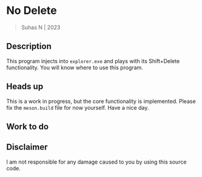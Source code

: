# No Delete
> Suhas N | 2023

## Description
This program injects into `explorer.exe` and plays with its Shift+Delete functionality.
You will know where to use this program.

## Heads up
This is a work in progress, but the core functionality is implemented.
Please fix the `meson.build` file for now yourself.
Have a nice day.

## Work to do


## Disclaimer
I am not responsible for any damage caused to you by using this source code.
